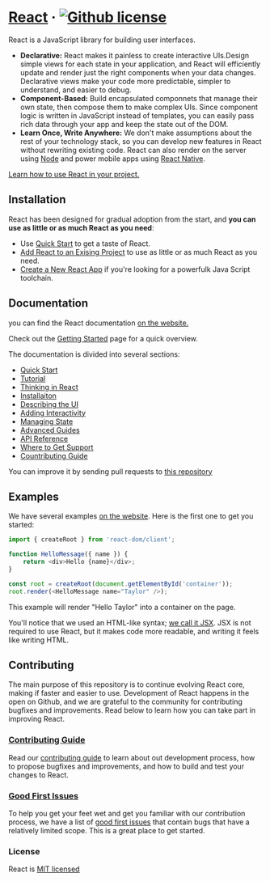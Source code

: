 # [React](https://react.dev/) &middot; [![Github license](https://camo.githubusercontent.com/6581c31c16c1b13ddc2efb92e2ad69a93ddc4a92fd871ff15d401c4c6c9155a4/68747470733a2f2f696d672e736869656c64732e696f2f62616467652f6c6963656e73652d4d49542d626c75652e737667)](https://github.com/facebook/react/blob/main/LICENSE)
React is a JavaScript library for building user interfaces.
* **Declarative:** React makes it painless to create interactive UIs.Design simple views for each state in your application, and React will efficiently update and render just the right components when your data changes. Declarative views make your code more predictable, simpler to understand, and easier to debug.
* **Component-Based:** Build encapsulated componnets that manage their own state, then compose them to make complex UIs. Since component logic is written in JavaScript instead of templates, you can easily pass rich data through your app and keep the state out of the DOM.
* **Learn Once, Write Anywhere:** We don't make assumptions about the rest of your technology stack, so you can develop new features in React without rewriting existing code. React can also render on the server using [Node](https://nodejs.org/en) and power mobile apps using [React Native](https://reactnative.dev/).

[Learn how to use React in your project.](https://react.dev/learn)

## Installation

React has been designed for gradual adoption from the start, and **you can use as little or as much React as you need**:
* Use [Quick Start](https://react.dev/learn) to get a taste of React.
* [Add React to an Exising Project](https://react.dev/learn/add-react-to-an-existing-project) to use as little or as much React as you need.
* [Create a New React App](https://react.dev/learn/start-a-new-react-project) if you're looking for a powerfulk Java Script toolchain.

## Documentation 
you can find the React documentation [on the website.](https://react.dev/)

Check out the [Getting Started](https://react.dev/learn) page for a quick overview.

The documentation is divided into several sections:
* [Quick Start](https://react.dev/learn)
* [Tutorial](https://react.dev/learn/tutorial-tic-tac-toe)
* [Thinking in React](https://react.dev/learn/thinking-in-react)
* [Installaiton](https://react.dev/learn/installation)
* [Describing the UI](https://react.dev/learn/describing-the-ui)
* [Adding Interactivity](https://react.dev/learn/adding-interactivity)
* [Managing State](https://react.dev/learn/managing-state)
* [Advanced Guides](https://react.dev/learn/escape-hatches)
* [API Reference](https://react.dev/reference/react)
* [Where to Get Support](https://react.dev/community)
* [Countributing Guide](https://legacy.reactjs.org/docs/how-to-contribute.html)

You can improve it by sending pull requests to [this repository](https://github.com/reactjs/react.dev)

## Examples

We have several examples [on the website](https://react.dev/). Here is the first one to get you started:
```JavaScript
import { createRoot } from 'react-dom/client';

function HelloMessage({ name }) {
    return <div>Hello {name}</div>;
}

const root = createRoot(document.getElementById('container'));
root.render(<HelloMessage name="Taylor" />);
```
This example will render "Hello Taylor" into a container on the page.

You'll notice that we used an HTML-like syntax; [we call it JSX](https://react.dev/learn#writing-markup-with-jsx). JSX is not required to use React, but it makes code more readable, and writing it feels like writing HTML.

## Contributing

The main purpose of this repository is to continue evolving React core, making if faster and easier to use. Development of React happens in the open on Github, and we are grateful to the community for contributing bugfixes and improvements. Read below to learn how you can take part in improving React.

### [**Contributing Guide**](https://legacy.reactjs.org/docs/how-to-contribute.html)

Read our [contributing guide](https://legacy.reactjs.org/docs/how-to-contribute.html) to learn about out development process, how to propose bugfixes and improvements, and how to build and test your changes to React.

### [**Good First Issues**](https://github.com/facebook/react/labels/good%20first%20issue)

To help you get your feet wet and get you familiar with our contribution process, we have a list of [good first issues](https://github.com/facebook/react/labels/good%20first%20issue) that contain bugs that have 
a relatively limited scope. This is a great place to get started.

### **License**

React is [MIT licensed](https://github.com/facebook/react/blob/main/LICENSE)